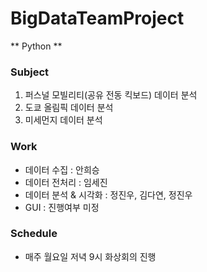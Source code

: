 # BigDataTeamProject
** Python **

### Subject
1. 퍼스널 모빌리티(공유 전동 킥보드) 데이터 분석
2. 도쿄 올림픽 데이터 분석
3. 미세먼지 데이터 분석

### Work
- 데이터 수집 : 안희승
-	데이터 전처리 : 임세진
- 데이터 분석 & 시각화 : 정진우, 김다연, 정진우
- GUI : 진행여부 미정

### Schedule
- 매주 월요일 저녁 9시 화상회의 진행


